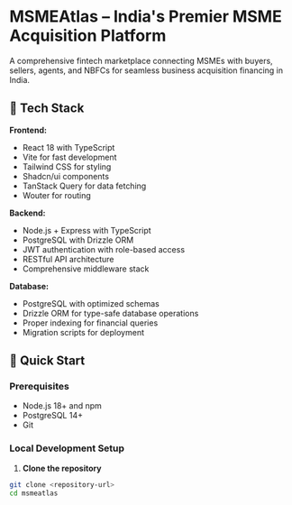 # MSMEAtlas – India's Premier MSME Acquisition Platform

A comprehensive fintech marketplace connecting MSMEs with buyers, sellers, agents, and NBFCs for seamless business acquisition financing in India.

## 🧱 Tech Stack

**Frontend:**
- React 18 with TypeScript
- Vite for fast development
- Tailwind CSS for styling
- Shadcn/ui components
- TanStack Query for data fetching
- Wouter for routing

**Backend:**
- Node.js + Express with TypeScript
- PostgreSQL with Drizzle ORM
- JWT authentication with role-based access
- RESTful API architecture
- Comprehensive middleware stack

**Database:**
- PostgreSQL with optimized schemas
- Drizzle ORM for type-safe database operations
- Proper indexing for financial queries
- Migration scripts for deployment

## 🚀 Quick Start

### Prerequisites
- Node.js 18+ and npm
- PostgreSQL 14+
- Git

### Local Development Setup

1. **Clone the repository**
```bash
git clone <repository-url>
cd msmeatlas
